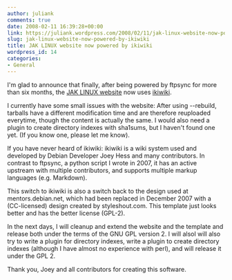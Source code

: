 ```yaml
---
author: juliank
comments: true
date: 2008-02-11 16:39:28+00:00
link: https://juliank.wordpress.com/2008/02/11/jak-linux-website-now-powered-by-ikiwiki/
slug: jak-linux-website-now-powered-by-ikiwiki
title: JAK LINUX website now powered by ikiwiki
wordpress_id: 14
categories:
- General
---
```


I'm glad to announce that finally, after being powered by ftpsync for more than six months,  the [JAK LINUX website](http://jak-linux.org/) now uses [ikiwiki](http://ikiwiki.info/).

I currently have some small issues with the website: After using --rebuild, tarballs have a different modification time and are therefore reuploaded everytime, though the content is actually the same. I would also need a plugin to create directory indexes with sha1sums, but I haven't found one yet. (If you know one, please let me know).

If you have never heard of ikiwiki: ikiwiki is a wiki system used and developed by Debian Developer Joey Hess and many contributors. In contrast to ftpsync, a python script I wrote in 2007, it has an active upstream with multiple contributors, and supports multiple markup languages (e.g. Markdown).

This switch to ikiwiki is also a switch back to the design used at mentors.debian.net, which had been replaced in December 2007 with a (CC-licensed) design created by styleshout.com. This template just looks better and has the better license (GPL-2).

In the next days, I will cleanup and extend the website and the template and release both under the terms of the GNU GPL version 2. I will alsoI will also try to write a plugin for directory indexes,  write a plugin to create directory indexes (although I have almost no experience with perl), and will release it under the GPL 2.

Thank you, Joey and all contributors for creating this software.
